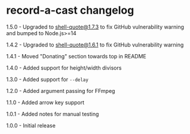 # record-a-cast changelog
1.5.0 - Upgraded to shell-quote@1.7.3 to fix GitHub vulnerability warning and bumped to Node.js>=14

1.4.2 - Upgraded to shell-quote@1.6.1 to fix GitHub vulnerability warning

1.4.1 - Moved "Donating" section towards top in README

1.4.0 - Added support for height/width divisors

1.3.0 - Added support for `--delay`

1.2.0 - Added argument passing for FFmpeg

1.1.0 - Added arrow key support

1.0.1 - Added notes for manual testing

1.0.0 - Initial release
